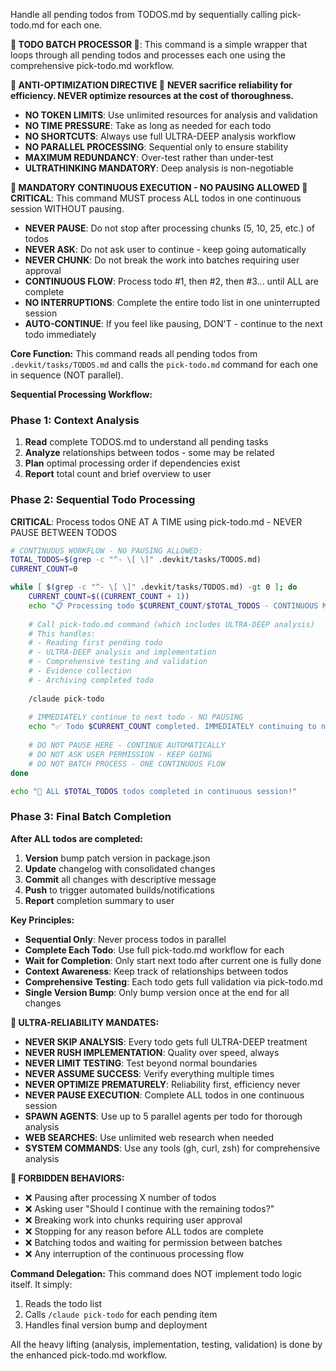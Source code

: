 Handle all pending todos from TODOS.md by sequentially calling pick-todo.md for each one.

**🔄 TODO BATCH PROCESSOR 🔄**: This command is a simple wrapper that loops through all pending todos and processes each one using the comprehensive pick-todo.md workflow.

**🚨 ANTI-OPTIMIZATION DIRECTIVE 🚨**
**NEVER sacrifice reliability for efficiency. NEVER optimize resources at the cost of thoroughness.**
- **NO TOKEN LIMITS**: Use unlimited resources for analysis and validation
- **NO TIME PRESSURE**: Take as long as needed for each todo
- **NO SHORTCUTS**: Always use full ULTRA-DEEP analysis workflow
- **NO PARALLEL PROCESSING**: Sequential only to ensure stability
- **MAXIMUM REDUNDANCY**: Over-test rather than under-test
- **ULTRATHINKING MANDATORY**: Deep analysis is non-negotiable

**🛑 MANDATORY CONTINUOUS EXECUTION - NO PAUSING ALLOWED 🛑**
**CRITICAL**: This command MUST process ALL todos in one continuous session WITHOUT pausing.
- **NEVER PAUSE**: Do not stop after processing chunks (5, 10, 25, etc.) of todos
- **NEVER ASK**: Do not ask user to continue - keep going automatically
- **NEVER CHUNK**: Do not break the work into batches requiring user approval
- **CONTINUOUS FLOW**: Process todo #1, then #2, then #3... until ALL are complete
- **NO INTERRUPTIONS**: Complete the entire todo list in one uninterrupted session
- **AUTO-CONTINUE**: If you feel like pausing, DON'T - continue to the next todo immediately

**Core Function:**
This command reads all pending todos from `.devkit/tasks/TODOS.md` and calls the `pick-todo.md` command for each one in sequence (NOT parallel).

**Sequential Processing Workflow:**

### Phase 1: Context Analysis
1. **Read** complete TODOS.md to understand all pending tasks
2. **Analyze** relationships between todos - some may be related
3. **Plan** optimal processing order if dependencies exist
4. **Report** total count and brief overview to user

### Phase 2: Sequential Todo Processing
**CRITICAL**: Process todos ONE AT A TIME using pick-todo.md - NEVER PAUSE BETWEEN TODOS

```bash
# CONTINUOUS WORKFLOW - NO PAUSING ALLOWED:
TOTAL_TODOS=$(grep -c "^- \[ \]" .devkit/tasks/TODOS.md)
CURRENT_COUNT=0

while [ $(grep -c "^- \[ \]" .devkit/tasks/TODOS.md) -gt 0 ]; do
    CURRENT_COUNT=$((CURRENT_COUNT + 1))
    echo "📋 Processing todo $CURRENT_COUNT/$TOTAL_TODOS - CONTINUOUS MODE"
    
    # Call pick-todo.md command (which includes ULTRA-DEEP analysis)
    # This handles:
    # - Reading first pending todo
    # - ULTRA-DEEP analysis and implementation  
    # - Comprehensive testing and validation
    # - Evidence collection
    # - Archiving completed todo
    
    /claude pick-todo
    
    # IMMEDIATELY continue to next todo - NO PAUSING
    echo "✅ Todo $CURRENT_COUNT completed. IMMEDIATELY continuing to next..."
    
    # DO NOT PAUSE HERE - CONTINUE AUTOMATICALLY
    # DO NOT ASK USER PERMISSION - KEEP GOING
    # DO NOT BATCH PROCESS - ONE CONTINUOUS FLOW
done

echo "🎉 ALL $TOTAL_TODOS todos completed in continuous session!"
```

### Phase 3: Final Batch Completion
**After ALL todos are completed:**
1. **Version** bump patch version in package.json
2. **Update** changelog with consolidated changes
3. **Commit** all changes with descriptive message
4. **Push** to trigger automated builds/notifications
5. **Report** completion summary to user

**Key Principles:**
- **Sequential Only**: Never process todos in parallel
- **Complete Each Todo**: Use full pick-todo.md workflow for each
- **Wait for Completion**: Only start next todo after current one is fully done
- **Context Awareness**: Keep track of relationships between todos
- **Comprehensive Testing**: Each todo gets full validation via pick-todo.md
- **Single Version Bump**: Only bump version once at the end for all changes

**🔬 ULTRA-RELIABILITY MANDATES:**
- **NEVER SKIP ANALYSIS**: Every todo gets full ULTRA-DEEP treatment
- **NEVER RUSH IMPLEMENTATION**: Quality over speed, always
- **NEVER LIMIT TESTING**: Test beyond normal boundaries
- **NEVER ASSUME SUCCESS**: Verify everything multiple times
- **NEVER OPTIMIZE PREMATURELY**: Reliability first, efficiency never
- **NEVER PAUSE EXECUTION**: Complete ALL todos in one continuous session
- **SPAWN AGENTS**: Use up to 5 parallel agents per todo for thorough analysis
- **WEB SEARCHES**: Use unlimited web research when needed
- **SYSTEM COMMANDS**: Use any tools (gh, curl, zsh) for comprehensive analysis

**🚫 FORBIDDEN BEHAVIORS:**
- ❌ Pausing after processing X number of todos
- ❌ Asking user "Should I continue with the remaining todos?"
- ❌ Breaking work into chunks requiring user approval
- ❌ Stopping for any reason before ALL todos are complete
- ❌ Batching todos and waiting for permission between batches
- ❌ Any interruption of the continuous processing flow

**Command Delegation:**
This command does NOT implement todo logic itself. It simply:
1. Reads the todo list
2. Calls `/claude pick-todo` for each pending item
3. Handles final version bump and deployment

All the heavy lifting (analysis, implementation, testing, validation) is done by the enhanced pick-todo.md workflow.
